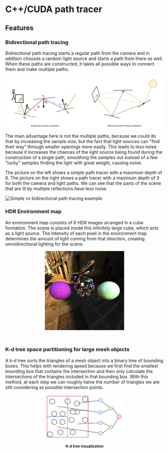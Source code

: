 # C++/CUDA path tracer

## Features

### Bidirectional path tracing

Bidirectional path tracing starts a regular path from the camera and in addition chooses a random light source and starts a path from there as well. When these paths are constructed, it takes all possible ways to connect them and make multiple paths.

![Simple vs bidirectional path tracing](img/simple_vs_bidirectional.png)





The main advantage here is not the multiple paths, because we could do that by increasing the sample size, but the fact that light sources can "find their way" through smaller openings more easily. This leads to less noise because it increases the chances of the light source being found during the construction of a single path, smoothing the samples out instead of a few "lucky" samples finding the light with great weight, causing noise.

The picture on the left shows a simple path tracer with a maximum depth of 6. The picture on the right shows a path tracer with a maximum depth of 3 for both the camera and light paths. We can see that the parts of the scene that are lit by multiple reflections have less noise.

![Simple vs bidirectional path tracing example](img/simple_vs_bidirectional_example.png)

### HDR Environment map

An environment map consists of 6 HDR images arranged in a cube formation. The scene is placed inside this infinitely large cube, which acts as a light source. The intensity of each pixel in the environment map determines the amount of light coming from that direction, creating omnidirectional lighting for the scene.

<div style="display: flex; flex-direction: column; align-items: center;">
    <img src="img/environment_mapping.png" width="50%" alt="environment mapping example">
    <p style="text-align: center; padding: 0 10px;">
    </p>
</div>


### K-d tree space partitioning for large mesh objects

A k-d tree sorts the triangles of a mesh object into a binary tree of bounding boxes. This helps with rendering speed because we first find the smallest bounding box that contains the intersection and then only calculate the intersections of the triangles included in that bounding box.
With this method, at each step we can roughly halve the number of triangles we are still considering as possible intersection points.
<div style="display: flex; flex-direction: column; align-items: center;">
    <img src="img/kd_tree.png" width="50%" alt="K-d tree visualization">
    <p style="text-align: center; padding: 0 10px;">
        <small><b>K-d tree visualization</b></small>
    </p>
</div>

